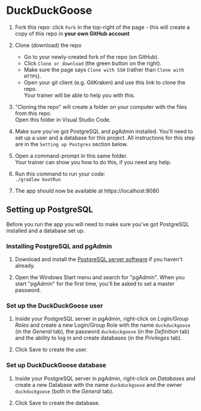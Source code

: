 # DuckDuckGoose

1. Fork this repo: click `Fork` in the top-right of the page - this will create a copy of this repo in **your own GitHub account**

1. Clone (download) the repo
    * Go to your newly-created fork of the repo (on GitHub).
    * Click `Clone or download` (the green button on the right).
    * Make sure the page says `Clone with SSH` (rather than `Clone with HTTPS`).
    * Open your git client (e.g. GitKraken) and use this link to clone the repo.  
      Your trainer will be able to help you with this.

1. "Cloning the repo" will create a folder on your computer with the files from this repo.  
   Open this folder in  Visual Studio Code.

1. Make sure you've got PostgreSQL and pgAdmin installed. You'll need to set up a user and a database for this project.
   All instructions for this step are in the `Setting up Postgres` section below.

1. Open a command-prompt in this same folder.  
   Your trainer can show you how to do this, if you need any help.

1. Run this command to run your code:  
   `./gradlew bootRun`

1. The app should now be available at https://localhost:8080

## Setting up PostgreSQL

Before you run the app you will need to make sure you've got PostgreSQL installed and a database set up.

### Installing PostgreSQL and pgAdmin

1. Download and install the [PostgreSQL server software](https://www.enterprisedb.com/downloads/postgres-postgresql-downloads) if you haven't already.

1. Open the Windows Start menu and search for "pgAdmin". When you start "pgAdmin" for the first time, you'll be asked to set a master password.

### Set up the DuckDuckGoose user

1. Inside your PostgreSQL server in pgAdmin, right-click on *Login/Group Roles* and create a new Login/Group Role with the name `duckduckgoose` (in the *General* tab), the password `duckduckgoose` (in the *Definition* tab) and the ability to log in and create databases (in the *Privileges* tab).

1. Click Save to create the user.

### Set up DuckDuckGoose database

1. Inside your PostgreSQL server in pgAdmin, right-click on *Databases* and create a new Database with the name `duckduckgoose` and the owner `duckduckgoose` (both in the *General* tab).

1. Click Save to create the database.
